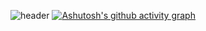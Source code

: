 ![header](https://capsule-render.vercel.app/api?type=waving&height=300&color=gradient&text=HI👋%20I%20AM%20JIWON!&fontSize=40&animation=twinkling)
[![Ashutosh's github activity graph](https://github-readme-activity-graph.cyclic.app/graph?username=ki-ottl&theme=github-compact)](https://github.com/ashutosh00710/github-readme-activity-graph)


<!--
**ki-ottl/ki-ottl** is a ✨ _special_ ✨ repository because its `README.md` (this file) appears on your GitHub profile.

Here are some ideas to get you started:

- 🔭 I’m currently working on ...
- 🌱 I’m currently learning ...
- 👯 I’m looking to collaborate on ...
- 🤔 I’m looking for help with ...
- 💬 Ask me about ...
- 📫 How to reach me: ...
- 😄 Pronouns: ...
- ⚡ Fun fact: ...
-->
